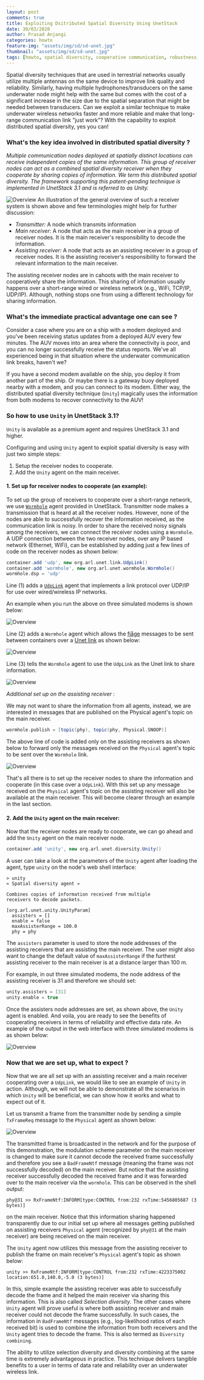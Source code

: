 ```yaml
---
layout: post
comments: true
title: Exploiting Dsitributed Spatial Diversity Using UnetStack
date: 30/03/2020
author: Prasad Anjangi
categories: howto
feature-img: "assets/img/sd/sd-unet.jpg"
thumbnail: "assets/img/sd/sd-unet.jpg"
tags: [howto, spatial diversity, cooperative communication, robustness, data rate, performance boost]
---
```


Spatial diversity techniques that are used in terrestrial networks usually utilize multiple antennas on the same device to improve link quality and reliability. Similarly, having multiple hydrophones/transducers on the same underwater node might help with the same but comes with the cost of a significant increase in the size due to the spatial separation that might be needed between transducers. Can we exploit a similar technique to make underwater wireless networks faster and more reliable and make that long-range communication link "just work"? With the capability to exploit distributed spatial diversity, yes you can! 

### What's the key idea involved in distributed spatial diversity ?

*Multiple communication nodes deployed at spatially distinct locations can receive independent copies of the same information. This group of receiver nodes can act as a combined spatial diversity receiver when they cooperate by sharing copies of information. We term this distributed spatial diversity. The framework supporting this patent-pending technique is implemented in UnetStack 3.1 and is referred to as _Unity_.*

![Overview](../assets/img/sd/sd.png)
An illustration of the general overview of such a receiver system is shown above and few terminologies might help for further discussion:

- *Transmitter:* A node which transmits information
- *Main receiver:* A node that acts as the main receiver in a group of receiver nodes. It is the main receiver's responsibility to decode the information.
- *Assisting receiver:* A node that acts as an assisting receiver in a group of receiver nodes. It is the assisting receiver's responsibility to forward the relevant information to the main receiver.

The assisting receiver nodes are in cahoots with the main receiver to cooperatively share the information. This sharing of information usually happens over a short-range wired or wireless network (e.g., WiFi, TCP/IP, UDP/IP). Although, nothing stops one from using a different technology for sharing information.

### What's the immediate practical advantage one can see ?

Consider a case where you are on a ship with a modem deployed and you've been receiving status updates from a deployed AUV every few minutes. The AUV moves into an area where the connectivity is poor, and you can no longer successfully receive the status reports. We've all experienced being in that situation where the underwater communication link breaks, haven't we?

If you have a second modem available on the ship, you deploy it from another part of the ship. Or maybe there is a gateway buoy deployed nearby with a modem, and you can connect to its modem. Either way, the distributed spatial diversity technique (`Unity`) magically uses the information from both modems to recover connectivity to the AUV!

### So how to use `Unity` in UnetStack 3.1?

`Unity` is available as a premium agent and requires UnetStack 3.1 and higher.

Configuring and using `Unity` agent to exploit spatial diversity is easy with just two simple steps:

1. Setup the receiver nodes to cooperate.
2. Add the `Unity` agent on the main receiver.


#### 1. Set up for receiver nodes to cooperate (an example):

To set up the group of receivers to cooperate over a short-range network, we use [`Wormhole`](https://unetstack.net/handbook//unet-handbook_wormholes.html)  agent provided in UnetStack.  Transmitter node makes a transmission that is heard at all the receiver nodes. However, none of the nodes are able to successfully recover the information received, as the communication link is noisy.  In order to share the received noisy signals among the receivers, we can connect the receiver nodes using a `Wormhole`. A UDP connection between the two receiver nodes, over any IP based network (Ethernet, WiFi), can be established by adding just a few lines of code on the receiver nodes as shown below:

```groovy
container.add 'udp', new org.arl.unet.link.UdpLink()
container.add 'wormhole', new org.arl.unet.wormhole.Wormhole()
wormhole.dsp = 'udp'
```
Line (1) adds a [`UdpLink`](https://unetstack.net/handbook/unet-handbook_wired_and_over_the_air_links.html) agent that implements a link protocol over UDP/IP for use over wired/wireless IP networks.

An example when you run the above on three simulated modems is shown below:

![Overview](../assets/img/sd/sd-2.png)

Line (2) adds a `Wormhole` agent which allows the [fjåge](https://fjage.readthedocs.io/en/latest/) messages to be sent between containers over a [Unet link](https://unetstack.net/handbook/unet-handbook_introduction.html) as shown below:

![Overview](../assets/img/sd/sd-3.png)

Line (3) tells the `Wormhole` agent to use the `UdpLink` as the Unet link to share information.

![Overview](../assets/img/sd/sd-4.png)

*Additional set up on the assisting receiver* :

We may not want to share the information from all agents, instead, we are interested in messages that are published on the Physical agent's topic on the main receiver.
```groovy
wormhole.publish = [topic(phy), topic(phy, Physical.SNOOP)]
```
The above line of code is added only on the assisting receivers  as shown below to forward only the messages received on the `Physical` agent's topic to be sent over the `Wormhole` link.

![Overview](../assets/img/sd/sd-5.png)

That's all there is to set up the receiver nodes to share the information and cooperate (in this case over a `UdpLink`). With this set up any message received on the `Physical` agent's topic on the assisting receiver will also be available at the main receiver. This will become clearer through an example in the last section.

#### 2. Add the `Unity` agent on the main receiver:

Now that the receiver nodes are ready to cooperate, we can go ahead and add the `Unity` agent on the main receiver node.

```groovy
container.add 'unity', new org.arl.unet.diversity.Unity()
```
A user can take a look at the parameters of the `Unity` agent after loading the agent, type `unity` on the node's web shell interface:
```
> unity
« Spatial diversity agent »

Combines copies of information received from multiple
receivers to decode packets.

[org.arl.unet.unity.UnityParam]
  assisters = []
  enable = false
  maxAssisterRange = 100.0
  phy = phy
```
The `assisters` parameter is used to store the node addresses of the assisting receivers that are assisting the main receiver. The user might also want to change the default value of `maxAssisterRange` if the furthest assisting receiver to the main receiver is at a distance larger than 100 m.

For example, in out three simulated modems, the node address of the assisting receiver is 31 and therefore we should set:

```groovy
unity.assisters = [31]
unity.enable = true
```
Once the assisters node addresses are set, as shown above, the `Unity` agent is enabled. And voila, you are ready to see the benefits of cooperating receivers in terms of reliability and effective data rate. An example of the output in the web interface with three simulated modems is as shown below:

![Overview](../assets/img/sd/sd-6.png)

### Now that we are set up, what to expect ?

Now that we are all set up with an assisting receiver and a main receiver cooperating over a `UdpLink`, we would like to see an example of `Unity` in action. Although, we will not be able to demonstrate all the scenarios in which `Unity` will be beneficial, we can show how it works and what to expect out of it. 

Let us transmit a frame from the transmitter node by sending a simple `TxFrameReq` message to the `Physical` agent as shown below:

![Overview](../assets/img/sd/sd-7.png)

The transmitted frame is broadcasted in the network and for the purpose of this demonstration, the modulation scheme parameter on the main receiver is changed to make sure it cannot decode the received frame successfully and therefore you see a `BadFrameNtf` message (meaning the frame was not successfully decoded) on the main receiver. But notice that the assisting receiver successfully decoded the received frame and it was forwarded over to the main receiver via the `wormhole`. This can be observed in the shell output:
```
phy@31 >> RxFrameNtf:INFORM[type:CONTROL from:232 rxTime:5456805687 (3 bytes)]
```
on the main receiver. Notice that this information sharing happened transparently due to our initial set up where all messages getting published on assisting receivers `Physical` agent (recognized by `phy@31` at the main receiver) are being received on the main receiver. 

The `Unity` agent now utilizes this message from the assisting receiver to publish the frame on main receiver's `Physical` agent's topic as shown below:
```
unity >> RxFrameNtf:INFORM[type:CONTROL from:232 rxTime:4223375002 location:651.0,140.0,-5.0 (3 bytes)]
```

In this, simple example the assisting receiver was able to successfully decode the frame and it helped the main receiver via sharing this information. This is also called *Selection diversity*. The other cases where `Unity` agent will prove useful is where both assisting receiver and main receiver could not decode the frame successfully. In such cases, the information in `BadFrameNtf` messages (e.g., log-likelihood ratios of each received bit) is used to combine the information from both receivers and the `Unity` agent tries to decode the frame. This is also termed as `Diversity combining`.

The ability to utilize selection diversity and diversity combining  at  the  same  time  is  extremely  advantageous  in practice. This technique delivers tangible benefits to a user in terms of data rate and reliability over an underwater wireless link.
